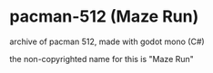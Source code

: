 # pacman-512 (Maze Run)
archive of pacman 512, made with godot mono (C#)

the non-copyrighted name for this is "Maze Run"
